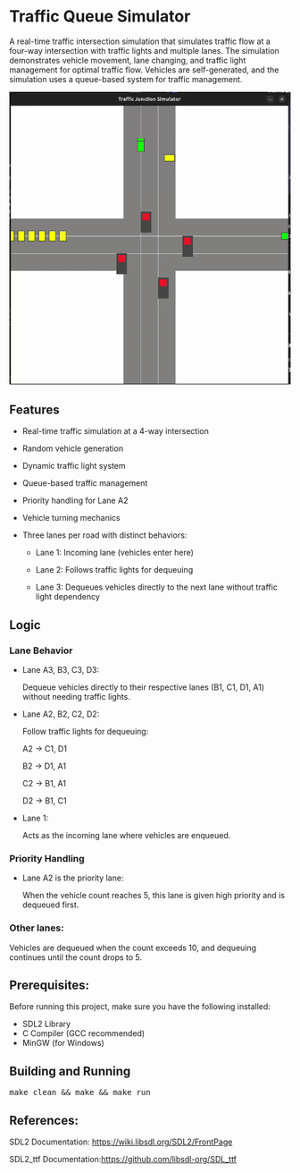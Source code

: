 # Traffic Queue Simulator

A real-time traffic intersection simulation that simulates traffic flow at a four-way intersection with traffic lights and multiple lanes. The simulation demonstrates vehicle movement, lane changing, and traffic light management for optimal traffic flow. Vehicles are self-generated, and the simulation uses a queue-based system for traffic management.

![Traffic Simulation Demo](./assets/images/traffic.gif)

## Features
- Real-time traffic simulation at a 4-way intersection

- Random vehicle generation

- Dynamic traffic light system

- Queue-based traffic management

- Priority handling for Lane A2

- Vehicle turning mechanics

- Three lanes per road with distinct behaviors:

   - Lane 1: Incoming lane (vehicles enter here)

   - Lane 2: Follows traffic lights for dequeuing

   - Lane 3: Dequeues vehicles directly to the next lane without traffic light dependency

## Logic

### Lane Behavior
- Lane A3, B3, C3, D3:

   Dequeue vehicles directly to their respective lanes (B1, C1, D1, A1) without needing traffic lights.

- Lane A2, B2, C2, D2:

  Follow traffic lights for dequeuing:

   A2 → C1, D1

   B2 → D1, A1

   C2 → B1, A1

   D2 → B1, C1

- Lane 1:

   Acts as the incoming lane where vehicles are enqueued.

### Priority Handling
- Lane A2 is the priority lane:

   When the vehicle count reaches 5, this lane is given high priority and is dequeued first.

### Other lanes:

   Vehicles are dequeued when the count exceeds 10, and dequeuing continues until the count drops to 5.


## Prerequisites:
Before running this project, make sure you have the following installed:

- SDL2 Library
- C Compiler (GCC recommended)
- MinGW (for Windows)


## Building and Running
<pre>make clean && make && make run</pre>


## References:
SDL2 Documentation: https://wiki.libsdl.org/SDL2/FrontPage

SDL2_ttf Documentation:https://github.com/libsdl-org/SDL_ttf
